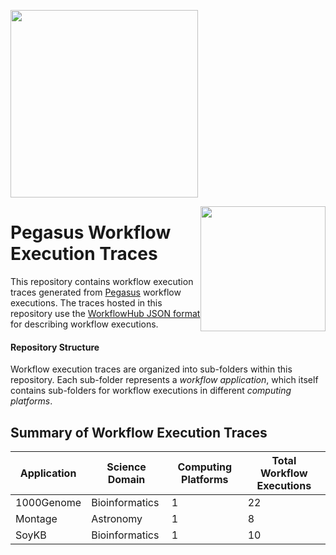 <a href="https://workflowhub.org" target="_blank"><img src="https://workflowhub.org/assets/images/logo-horizontal.png" width="300" /></a>

<img src="https://pegasus.isi.edu/wordpress/wp-content/uploads/2015/12/logo-dark.png" width=200 style="float: right" />

# Pegasus Workflow Execution Traces

This repository contains workflow execution traces generated from
[Pegasus](http://pegasus.isi.edu) workflow executions. The traces
hosted in this repository use the
[WorkflowHub JSON format](https://github.com/workflowhub/workflow-schema)
for describing workflow executions.

#### Repository Structure

Workflow execution traces are organized into sub-folders within this
repository. Each sub-folder represents a _workflow application_, which
itself contains sub-folders for workflow executions in different
_computing platforms_.

## Summary of Workflow Execution Traces

| Application | Science Domain | Computing Platforms | Total Workflow Executions |
| --- | --- | --- | --- |
| 1000Genome | Bioinformatics | 1 | 22 |
| Montage | Astronomy | 1 | 8 |
| SoyKB | Bioinformatics | 1 | 10 |
